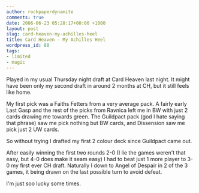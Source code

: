 ```yaml
---
author: rockpaperdynamite
comments: true
date: 2006-06-23 05:28:17+00:00 +1000
layout: post
slug: card-heaven-my-achilles-heel
title: Card Heaven - My Achilles Heel
wordpress_id: 88
tags:
- limited
- magic
---
```


Played in my usual Thursday night draft at Card Heaven last night. It might have been only my second draft in around 2 months at CH, but it still feels like home.

My first pick was a Faiths Fetters from a very average pack. A fairly early Last Gasp and the rest of the picks from Ravnica left me in BW with just 2 cards drawing me towards green. The Guildpact pack (god I hate saying that phrase) saw me pick nothing but BW cards, and Dissension saw me pick just 2 UW cards.

So without trying I drafted my first 2 colour deck since Guildpact came out.

After easily winning the first two rounds 2-0 (I lie the games weren't that easy, but 4-0 does make it seam easy) I had to beat just 1 more player to 3-0 my first ever CH draft. Naturally I down to Angel of Despair in 2 of the 3 games, it being drawn on the last possible turn to avoid defeat.

I'm just soo lucky some times.
